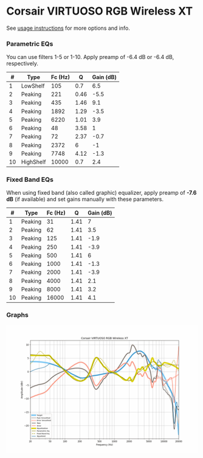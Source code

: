 # Corsair VIRTUOSO RGB Wireless XT
See [usage instructions](https://github.com/jaakkopasanen/AutoEq#usage) for more options and info.

### Parametric EQs
You can use filters 1-5 or 1-10. Apply preamp of -6.4 dB or -6.4 dB, respectively.

|   # | Type      |   Fc (Hz) |    Q |   Gain (dB) |
|-----|-----------|-----------|------|-------------|
|   1 | LowShelf  |       105 | 0.7  |         6.5 |
|   2 | Peaking   |       221 | 0.46 |        -5.5 |
|   3 | Peaking   |       435 | 1.46 |         9.1 |
|   4 | Peaking   |      1892 | 1.29 |        -3.5 |
|   5 | Peaking   |      6220 | 1.01 |         3.9 |
|   6 | Peaking   |        48 | 3.58 |         1   |
|   7 | Peaking   |        72 | 2.37 |        -0.7 |
|   8 | Peaking   |      2372 | 6    |        -1   |
|   9 | Peaking   |      7748 | 4.12 |        -1.3 |
|  10 | HighShelf |     10000 | 0.7  |         2.4 |

### Fixed Band EQs
When using fixed band (also called graphic) equalizer, apply preamp of **-7.6 dB** (if available) and set gains manually with these parameters.

|   # | Type    |   Fc (Hz) |    Q |   Gain (dB) |
|-----|---------|-----------|------|-------------|
|   1 | Peaking |        31 | 1.41 |         7   |
|   2 | Peaking |        62 | 1.41 |         3.5 |
|   3 | Peaking |       125 | 1.41 |        -1.9 |
|   4 | Peaking |       250 | 1.41 |        -3.9 |
|   5 | Peaking |       500 | 1.41 |         6   |
|   6 | Peaking |      1000 | 1.41 |        -1.3 |
|   7 | Peaking |      2000 | 1.41 |        -3.9 |
|   8 | Peaking |      4000 | 1.41 |         2.1 |
|   9 | Peaking |      8000 | 1.41 |         3.2 |
|  10 | Peaking |     16000 | 1.41 |         4.1 |

### Graphs
![](./Corsair%20VIRTUOSO%20RGB%20Wireless%20XT.png)
